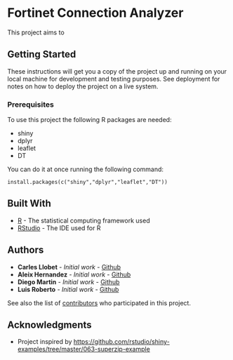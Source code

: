 # Fortinet Connection Analyzer

This project aims to 

## Getting Started

These instructions will get you a copy of the project up and running on your local machine for development and testing purposes. See deployment for notes on how to deploy the project on a live system.

### Prerequisites

To use this project the following R packages are needed: 
- shiny
- dplyr
- leaflet 
- DT

You can do it at once running the following command:

```
install.packages(c("shiny","dplyr","leaflet","DT"))
```

## Built With

* [R](https://www.r-project.org/) - The statistical computing framework used
* [RStudio](https://www.rstudio.com/) - The IDE used for R

## Authors

* **Carles Llobet** - *Initial work* - [Github](https://github.com/CarlesLlobet)
* **Aleix Hernandez** - *Initial work* - [Github](https://github.com/aleixhernandez)
* **Diego Martin** - *Initial work* - [Github](https://github.com/dmartinarc)
* **Luis Roberto** - *Initial work* - [Github](https://github.com/Luirro1)

See also the list of [contributors](https://github.com/CarlesLlobet/DataDrivenSecurity/contributors) who participated in this project.

## Acknowledgments

* Project inspired by https://github.com/rstudio/shiny-examples/tree/master/063-superzip-example
